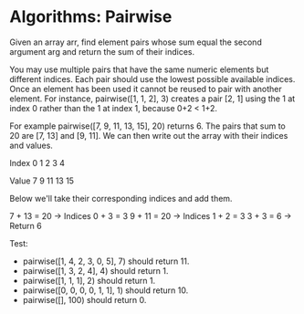# Algorithms: Pairwise

Given an array arr, find element pairs whose sum equal the second argument arg and return the sum of their indices.

You may use multiple pairs that have the same numeric elements but different indices. Each pair should use the lowest possible available indices. Once an element has been used it cannot be reused to pair with another element. For instance, pairwise([1, 1, 2], 3) creates a pair [2, 1] using the 1 at index 0 rather than the 1 at index 1, because 0+2 < 1+2.

For example pairwise([7, 9, 11, 13, 15], 20) returns 6. The pairs that sum to 20 are [7, 13] and [9, 11]. We can then write out the array with their indices and values.

Index	0	  1	  2	  3	  4

Value	7   9   11	13  15

Below we'll take their corresponding indices and add them.

7 + 13 = 20 → Indices 0 + 3 = 3
9 + 11 = 20 → Indices 1 + 2 = 3
3 + 3 = 6 → Return 6

Test:

* pairwise([1, 4, 2, 3, 0, 5], 7) should return 11.
* pairwise([1, 3, 2, 4], 4) should return 1.
* pairwise([1, 1, 1], 2) should return 1.
* pairwise([0, 0, 0, 0, 1, 1], 1) should return 10.
* pairwise([], 100) should return 0.
